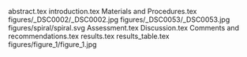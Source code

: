 abstract.tex
introduction.tex
Materials and Procedures.tex
figures/_DSC0002/_DSC0002.jpg
figures/_DSC0053/_DSC0053.jpg
figures/spiral/spiral.svg
Assessment.tex
Discussion.tex
Comments and recommendations.tex
results.tex
results_table.tex
figures/figure_1/figure_1.jpg
